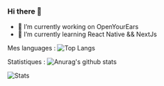 ### Hi there 👋

<!--
**jayhem10/jayhem10** is a ✨ _special_ ✨ repository because its `README.md` (this file) appears on your GitHub profile.

Here are some ideas to get you started:
-->
- 🔭 I’m currently working on OpenYourEars
- 🌱 I’m currently learning React Native && NextJs

<!--
- 👯 I’m looking to collaborate on ...
- 🤔 I’m looking for help with ...
- 💬 Ask me about ...
- 📫 How to reach me: ...
- 😄 Pronouns: ...
- ⚡ Fun fact: ...
-->

Mes languages :
![Top Langs](https://github-readme-stats.vercel.app/api/top-langs/?username=jayhem10&theme=radical)

Statistiques :
![Anurag's github stats](https://github-readme-stats.vercel.app/api?username=jayhem10&show_icons=true&theme=radical)

![Stats](https://github-readme-stats.vercel.app/api/wakatime?username=jayhem10&layout=compact&theme=radical)
